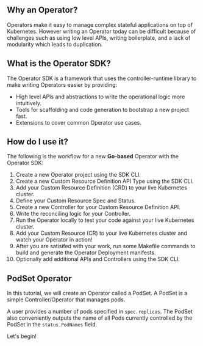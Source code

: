 ## Why an Operator?

Operators make it easy to manage complex stateful applications on top of Kubernetes. However writing an Operator today can be difficult because of challenges such as using low level APIs, writing boilerplate, and a lack of modularity which leads to duplication.

## What is the Operator SDK?

The Operator SDK is a framework that uses the controller-runtime library to make writing Operators easier by providing:

* High level APIs and abstractions to write the operational logic more intuitively.
* Tools for scaffolding and code generation to bootstrap a new project fast.
* Extensions to cover common Operator use cases.

## How do I use it?

The following is the workflow for a new **Go-based** Operator with the Operator SDK:

1. Create a new Operator project using the SDK CLI.
2. Create a new Custom Resource Definition API Type using the SDK CLI.
3. Add your Custom Resource Definition (CRD) to your live Kubernetes cluster.
4. Define your Custom Resource Spec and Status.
5. Create a new Controller for your Custom Resource Definition API.
6. Write the reconciling logic for your Controller.
7. Run the Operator locally to test your code against your live Kubernetes cluster.
8. Add your Custom Resource (CR) to your live Kubernetes cluster and watch your Operator in action!
9. After you are satisifed with your work, run some Makefile commands to build and generate the Operator Deployment manifests.
10. Optionally add additional APIs and Controllers using the SDK CLI.

## PodSet Operator

In this tutorial, we will create an Operator called a PodSet. A PodSet is a simple Controller/Operator that manages pods.

A user provides a number of pods specified in `spec.replicas`. The PodSet also conveniently outputs the name of all Pods currently controlled by the PodSet in the `status.PodNames` field.

Let's begin!
